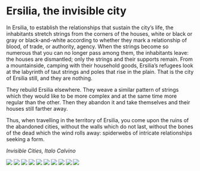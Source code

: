 # Ersilia, the invisible city

In Ersilia, to establish the relationships that sustain the city’s life, the inhabitants stretch strings from the corners of the houses, white or black or gray or black-and-white according to whether they mark a relationship of blood, of trade, or authority, agency. When the strings become so numerous that you can no longer pass among them, the inhabitants leave: the houses are dismantled; only the strings and their supports remain. From a mountainside, camping with their household goods, Ersilia’s refugees look at the labyrinth of taut strings and poles that rise in the plain. That is the city of Ersilia still, and they are nothing.

They rebuild Ersilia elsewhere. They weave a similar pattern of strings which they would like to be more complex and at the same time more regular than the other. Then they abandon it and take themselves and their houses still farther away.

Thus, when travelling in the territory of Ersilia, you come upon the ruins of the abandoned cities, without the walls which do not last, without the bones of the dead which the wind rolls away: spiderwebs of intricate relationships seeking a form.

_Invisible Cities, Italo Calvino_

![](<.gitbook/assets/DALL·E 2022-07-15 03.55.39 - A photorealistic view of a city that is a network of strings of multiple colors.png>) ![](<.gitbook/assets/DALL·E 2022-07-15 03.54.15 - A renascentist painting of a city full of poles and strings, many strings.png>) ![](<.gitbook/assets/DALL·E 2022-07-15 03.54.03 - A renascentist painting of a city full of poles and strings, many strings.png>) ![](<.gitbook/assets/DALL·E 2022-07-15 03.58.16 - A city in Africa with a network of strings drawing.png>) ![](<.gitbook/assets/DALL·E 2022-07-15 04.00.17 - A city imagined by italo calvino having a network of strings from house to house crayon painting.png>) ![](<.gitbook/assets/DALL·E 2022-07-15 04.02.48 - A beautiful city having a network of strings from house to house, realistic painting.png>) ![](<.gitbook/assets/DALL·E 2022-07-15 04.03.06 - A beautiful city having a network of strings from house to house, realistic painting.png>) ![](<.gitbook/assets/DALL·E 2022-07-15 04.03.01 - A beautiful city having a network of strings from house to house, realistic painting.png>) ![](<.gitbook/assets/DALL·E 2022-07-15 03.59.24 - Painting of a city with strings from door to door..png>) ![](<.gitbook/assets/DALL·E 2022-07-15 03.57.02 - An realistic painting of a city in africa with a network of many strings and many inhabitants.png>)
